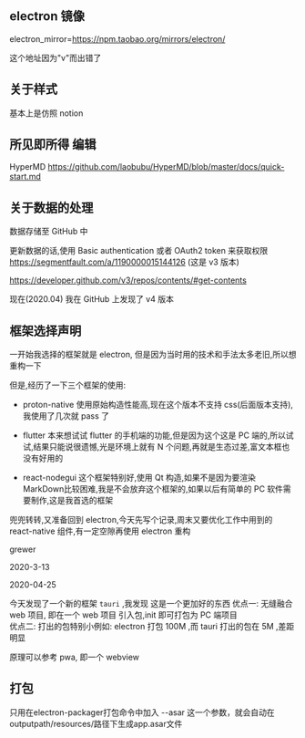 ## electron 镜像

electron_mirror=https://npm.taobao.org/mirrors/electron/

这个地址因为"v"而出错了

## 关于样式
基本上是仿照 notion


## 所见即所得 编辑
HyperMD
https://github.com/laobubu/HyperMD/blob/master/docs/quick-start.md

## 关于数据的处理
数据存储至 GitHub 中

更新数据的话,使用 
Basic authentication
或者 OAuth2 token
来获取权限
https://segmentfault.com/a/1190000015144126 
(这是 v3 版本)

https://developer.github.com/v3/repos/contents/#get-contents

现在(2020.04) 我在 GitHub 上发现了 v4 版本


## 框架选择声明

一开始我选择的框架就是 electron, 但是因为当时用的技术和手法太多老旧,所以想重构一下

但是,经历了一下三个框架的使用:
- proton-native 使用原始构造性能高,现在这个版本不支持 css(后面版本支持),我使用了几次就 pass 了

- flutter 本来想试试 flutter 的手机端的功能,但是因为这个这是 PC 端的,所以试试,结果只能说很遗憾,光是环境上就有 N 个问题,再就是生态过差,富文本框也没有好用的

- react-nodegui 这个框架特别好,使用 Qt 构造,如果不是因为要渲染 MarkDown比较困难,我是不会放弃这个框架的,如果以后有简单的 PC 软件需要制作,这是我首选的框架


兜兜转转,又准备回到 electron,今天先写个记录,周末又要优化工作中用到的 react-native 组件,有一定空隙再使用 electron 重构

grewer  

2020-3-13

2020-04-25

今天发现了一个新的框架 `tauri`  ,我发现 这是一个更加好的东西
优点一: 无缝融合 web 项目, 即在一个 web 项目 引入包,init 即可打包为 PC 端项目  
优点二: 打出的包特别小例如: electron 打包 100M ,而 tauri 打出的包在 5M ,差距明显

原理可以参考 pwa, 即一个 webview


## 打包
只用在electron-packager打包命令中加入 --asar 这一个参数，就会自动在
outputpath/resources/路径下生成app.asar文件
